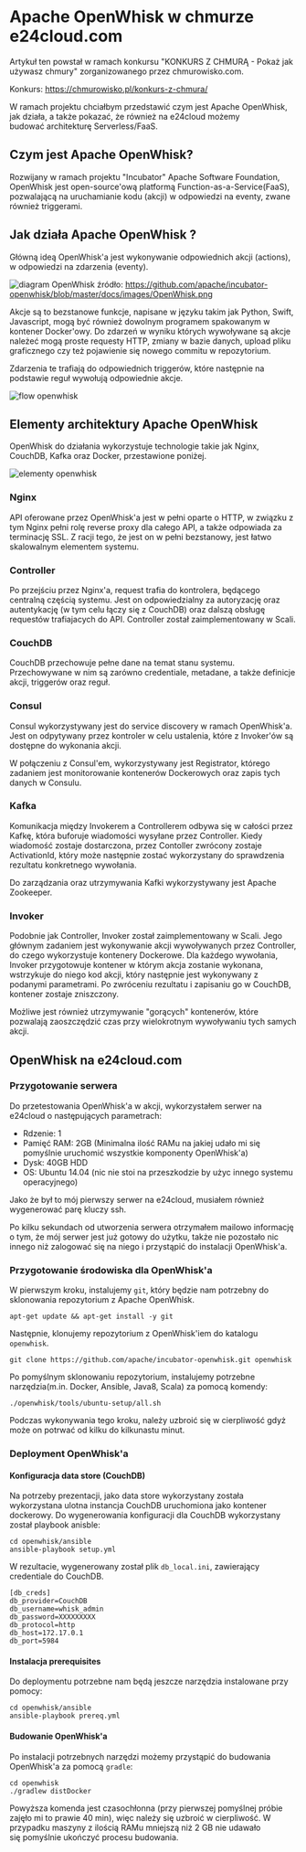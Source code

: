 # Apache OpenWhisk w chmurze e24cloud.com

Artykuł ten powstał w ramach konkursu "KONKURS Z CHMURĄ - Pokaż jak używasz chmury" zorganizowanego przez chmurowisko.com.

Konkurs: https://chmurowisko.pl/konkurs-z-chmura/

W ramach projektu chciałbym przedstawić czym jest Apache OpenWhisk, jak działa, a także pokazać, że również na e24cloud możemy budować architekturę Serverless/FaaS.

## Czym jest Apache OpenWhisk?

Rozwijany w ramach projektu "Incubator" Apache Software Foundation, OpenWhisk jest open-source'ową platformą Function-as-a-Service(FaaS), pozwalającą na uruchamianie kodu (akcji) w odpowiedzi na eventy, zwane również triggerami.

## Jak działa Apache OpenWhisk ?

Główną ideą OpenWhisk'a jest wykonywanie odpowiednich akcji (actions), w odpowiedzi na zdarzenia (eventy).

![diagram OpenWhisk](https://github.com/apache/incubator-openwhisk/blob/master/docs/images/OpenWhisk.png)
źródło: https://github.com/apache/incubator-openwhisk/blob/master/docs/images/OpenWhisk.png

Akcje są to bezstanowe funkcje, napisane w języku takim jak Python, Swift, Javascript, mogą być również dowolnym programem spakowanym w kontener Docker'owy.
Do zdarzeń w wyniku których wywoływane są akcje należeć mogą proste requesty HTTP, zmiany w bazie danych, upload pliku graficznego czy też pojawienie się nowego commitu w repozytorium.

Zdarzenia te trafiają do odpowiednich triggerów, które następnie na podstawie reguł wywołują odpowiednie akcje. 

![flow openwhisk](https://github.com/pgrzesik/apache-openwhisk-intro/blob/master/img/flow_openwhisk.png)


## Elementy architektury Apache OpenWhisk

OpenWhisk do działania wykorzystuje technologie takie jak Nginx, CouchDB, Kafka oraz Docker, przestawione poniżej.

![elementy openwhisk](https://github.com/pgrzesik/apache-openwhisk-intro/blob/master/img/elementy_openwhisk.png)

### Nginx

API oferowane przez OpenWhisk'a jest w pełni oparte o HTTP, w związku z tym Nginx pełni rolę reverse proxy dla całego API, a także odpowiada za terminację SSL.
Z racji tego, że jest on w pełni bezstanowy, jest łatwo skalowalnym elementem systemu.

### Controller

Po przejściu przez Nginx'a, request trafia do kontrolera, będącego centralną częścią systemu. Jest on odpowiedzialny za autoryzację oraz autentykację (w tym celu łączy się z CouchDB) oraz dalszą obsługę requestów trafiajacych do API.
Controller został zaimplementowany w Scali.

### CouchDB

CouchDB przechowuje pełne dane na temat stanu systemu. Przechowywane w nim są zarówno credentiale, metadane, a także definicje akcji, triggerów oraz reguł.

### Consul

Consul wykorzystywany jest do service discovery w ramach OpenWhisk'a. Jest on odpytywany przez kontroler w celu ustalenia, które z Invoker'ów są dostępne do wykonania akcji.

W połączeniu z Consul'em, wykorzystywany jest Registrator, którego zadaniem jest monitorowanie kontenerów Dockerowych oraz zapis tych danych w Consulu. 

### Kafka

Komunikacja między Invokerem a Controllerem odbywa się w całości przez Kafkę, która buforuje wiadomości wysyłane przez Controller. Kiedy wiadomość zostaje dostarczona, przez Contoller zwrócony zostaje ActivationId, który może następnie zostać wykorzystany do sprawdzenia rezultatu konkretnego wywołania.

Do zarządzania oraz utrzymywania Kafki wykorzystywany jest Apache Zookeeper.

### Invoker

Podobnie jak Controller, Invoker został zaimplementowany w Scali. Jego głównym zadaniem jest wykonywanie akcji wywoływanych przez Controller, do czego wykorzystuje kontenery Dockerowe.
Dla każdego wywołania, Invoker przygotowuje kontener w którym akcja zostanie wykonana, wstrzykuje do niego kod akcji, który następnie jest wykonywany z podanymi parametrami. Po zwróceniu rezultatu i zapisaniu go w CouchDB, kontener zostaje zniszczony.

Możliwe jest również utrzymywanie "gorących" kontenerów, które pozwalają zaoszczędzić czas przy wielokrotnym wywoływaniu tych samych akcji.


## OpenWhisk na e24cloud.com

### Przygotowanie serwera

Do przetestowania OpenWhisk'a w akcji, wykorzystałem serwer na e24cloud o następujących parametrach:

- Rdzenie: 1
- Pamięć RAM: 2GB (Minimalna ilość RAMu na jakiej udało mi się pomyślnie uruchomić wszystkie komponenty OpenWhisk'a)
- Dysk: 40GB HDD
- OS: Ubuntu 14.04 (nic nie stoi na przeszkodzie by użyc innego systemu operacyjnego)

Jako że był to mój pierwszy serwer na e24cloud, musiałem również wygenerować parę kluczy ssh.

Po kilku sekundach od utworzenia serwera otrzymałem mailowo informację o tym, że mój serwer jest już gotowy do użytku, także nie pozostało nic innego niż zalogować się na niego i przystąpić do instalacji OpenWhisk'a.

### Przygotowanie środowiska dla OpenWhisk'a

W pierwszym kroku, instalujemy `git`, który będzie nam potrzebny do sklonowania repozytorium z Apache OpenWhisk.
```
apt-get update && apt-get install -y git
```

Następnie, klonujemy repozytorium z OpenWhisk'iem do katalogu `openwhisk`.
```
git clone https://github.com/apache/incubator-openwhisk.git openwhisk
```

Po pomyślnym sklonowaniu repozytorium, instalujemy potrzebne narzędzia(m.in. Docker, Ansible, Java8, Scala) za pomocą komendy:
```
./openwhisk/tools/ubuntu-setup/all.sh
```

Podczas wykonywania tego kroku, należy uzbroić się w cierpliwość gdyż może on potrwać od kilku do kilkunastu minut.

### Deployment OpenWhisk'a


#### Konfiguracja data store (CouchDB)

Na potrzeby prezentacji, jako data store wykorzystany została wykorzystana ulotna instancja CouchDB uruchomiona jako kontener dockerowy.
Do wygenerowania konfiguracji dla CouchDB wykorzystany został playbook anisble:
```
cd openwhisk/ansible
ansible-playbook setup.yml
```
W rezultacie, wygenerowany został plik `db_local.ini`, zawierający credentiale do CouchDB.
```
[db_creds]
db_provider=CouchDB
db_username=whisk_admin
db_password=XXXXXXXXX
db_protocol=http
db_host=172.17.0.1
db_port=5984
```

#### Instalacja prerequisites

Do deploymentu potrzebne nam będą jeszcze narzędzia instalowane przy pomocy:
```
cd openwhisk/ansible
ansible-playbook prereq.yml
```

#### Budowanie OpenWhisk'a

Po instalacji potrzebnych narzędzi możemy przystąpić do budowania OpenWhisk'a za pomocą `gradle`:
```
cd openwhisk
./gradlew distDocker
```

Powyższa komenda jest czasochłonna (przy pierwszej pomyślnej próbie zajęło mi to prawie 40 min), więc należy się uzbroić w cierpliwość.
W przypadku maszyny z ilością RAMu mniejszą niż 2 GB nie udawało się pomyślnie ukończyć procesu budowania.


